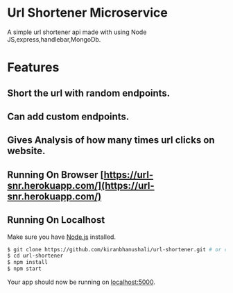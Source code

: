 # Url Shortener Microservice

A simple url shortener api made with using  Node JS,express,handlebar,MongoDb.

# Features 
## Short the url with random endpoints.
## Can add custom endpoints.
## Gives Analysis of how many times url clicks on website.

## Running On Browser [https://url-snr.herokuapp.com/](https://url-snr.herokuapp.com/)

## Running On Localhost

Make sure you have [Node.js](http://nodejs.org/) installed.

```sh
$ git clone https://github.com/kiranbhanushali/url-shortener.git # or clone your own fork
$ cd url-shortener
$ npm install
$ npm start
```

Your app should now be running on [localhost:5000](http://localhost:5000/).
